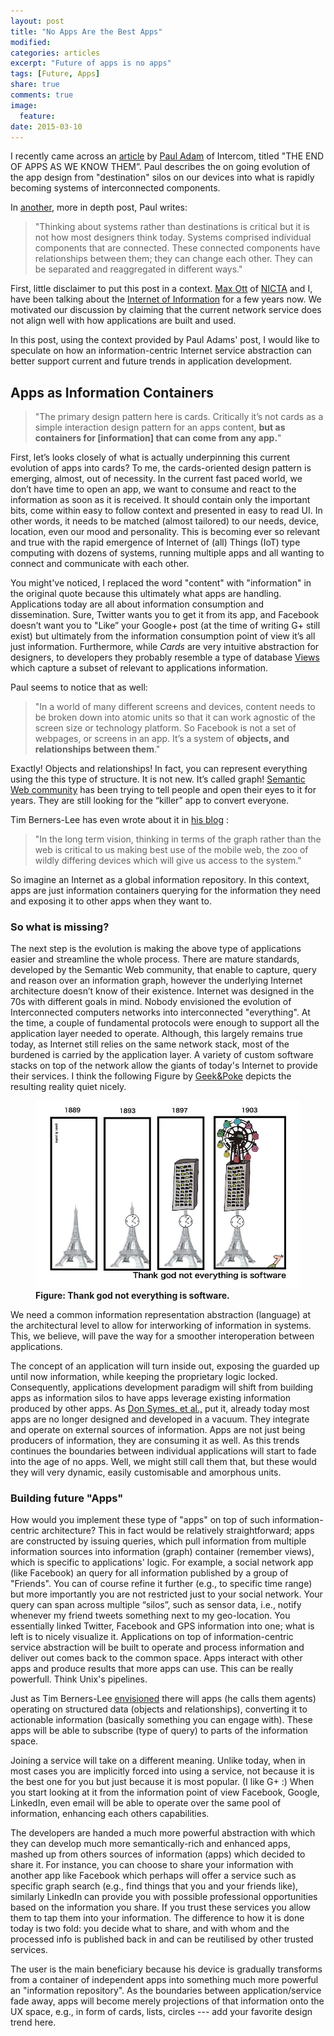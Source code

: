 ```yaml
---
layout: post
title: "No Apps Are the Best Apps"
modified:
categories: articles
excerpt: "Future of apps is no apps"
tags: [Future, Apps]
share: true
comments: true
image:
  feature:
date: 2015-03-10 
---
```

I recently came across an [article](http://blog.intercom.io/the-end-of-apps-as-we-know-them/) by [Paul Adam](https://twitter.com/padday) of Intercom, titled "THE END OF APPS AS WE KNOW THEM”. Paul describes the on going evolution of the app design from "destination" silos on our devices into what is rapidly becoming systems of interconnected components. 

In [another](http://blog.intercom.io/design-futures-1-creating-systems-not-products/), more in depth post, Paul writes:

> "Thinking about systems rather than destinations is critical but it is not how most designers think today. Systems comprised individual components that are connected. These connected components have relationships between them; they can change each other. They can be separated and reaggregated in different ways." 

First, little disclaimer to put this post in a context. [Max Ott](http://www.nicta.com.au/people/mott/) of [NICTA](http://www.nicta.com.au) and I, have been talking about the [Internet of Information](http://yansh.github.io/articles/moana/) for a few years now. We motivated our discussion by claiming that the current network service does not align well with how applications are built and used. 

In this post, using the context provided by Paul Adams' post, I would like to speculate on how an information-centric  Internet service abstraction can better support current and future trends in application development.

## Apps as Information  Containers


> "The primary design pattern here is cards. Critically it’s not cards as a simple interaction design pattern for an apps content, __but as containers for [information] that can come from any app.__"

First, let’s looks closely of what is actually underpinning this current evolution of apps into cards? To me, the cards-oriented design pattern is emerging, almost, out of necessity. In the current fast paced world, we don’t have time to open an app, we want to consume and react to the information as soon as it is received. It should contain only the important bits, come within easy to follow context and presented in easy to read UI. In other words, it  needs to be matched (almost tailored) to our needs, device, location, even our mood and personality. This is becoming ever so relevant and true with the rapid emergence of Internet of (all) Things (IoT) type computing with dozens of systems, running multiple apps and all wanting to connect and communicate with each other. 

You might've noticed, I replaced the word "content" with "information" in the original quote because this ultimately what apps are handling. Applications today are all about information consumption and dissemination. Sure, Twitter wants you to  get it from its app, and Facebook doesn’t want you to "Like” your Google+ post (at the time of writing G+ still exist) but ultimately from the information consumption point of view it’s all just information. Furthermore, while _Cards_ are very intuitive abstraction for designers, to developers they probably resemble a type of database [Views](http://en.wikipedia.org/wiki/View_(SQL)) which capture a  subset of relevant to applications information.  


Paul seems to notice that as well: 

>  "In a world of many different screens and devices, content needs to be broken down into atomic units so that it can work agnostic of the screen size or technology platform. So Facebook is not a set of webpages, or screens in an app. It’s a system of __objects, and relationships between them__." 

Exactly! Objects and relationships! In fact, you can represent everything using the this type of structure. It is not new. It’s called graph! [Semantic Web community](http://www.w3.org/standards/semanticweb/) has been trying to tell people and open their eyes to it for years. They are still looking for the “killer” app to convert everyone. 

Tim Berners-Lee  has even wrote about it in [his blog](http://dig.csail.mit.edu/breadcrumbs/node/215) : 

>  "In the long term vision, thinking in terms of the graph rather than the web is critical to us making best use of the mobile web, the zoo of wildly differing devices which will give us access to the system."

So imagine an Internet as a global information repository. In this context, apps are just information containers querying for the information they need and exposing it to other apps when they want to.

### So what is missing? 

The next step is the evolution is making the above type of applications easier and streamline the whole process.  There are mature standards, developed by the Semantic Web community, that enable to capture, query and reason over an information graph, however the underlying Internet architecture doesn’t know of their existence. Internet  was designed in the 70s with different goals in mind. Nobody envisioned the evolution of Interconnected computers networks into interconnected "everything". At the time, a couple of fundamental protocols were  enough to support all the application layer needed to operate. Although, this largely remains true today, as Internet still relies on the same network stack, most of the burdened is carried by the application layer. A variety of custom software stacks on top of the network allow the giants of today's Internet to provide their services. I think the following Figure  by [Geek&Poke](http://geekandpoke.typepad.com/geekandpoke/2012/03/thank-god-not-everything-is-software.html) depicts the resulting reality quiet nicely.

<figure>
<img src="/images/tgns.jpg" alt="image">
<figcaption><b>Figure: Thank god not everything is software.</b> </figcaption>
</figure>

We need a common information representation abstraction (language) at the architectural level to allow for interworking of information in systems. This, we believe, will pave the way for a smoother interoperation between applications. 


The concept of an application will turn inside out, exposing the guarded up until now information, while keeping the proprietary logic locked. Consequently, applications development paradigm will shift from building apps as information silos to have apps leverage existing information produced by other apps. As [Don Symes, et al.,](http://research.microsoft.com/apps/pubs/?id=173076) put it, already today most apps are no longer designed and developed in a vacuum. They integrate and operate on external sources of information. Apps are not just being producers of information, they are consuming it as well. As this trends continues the boundaries between individual applications will start to fade into the age of no apps. Well, we might still call them that, but these would they will very dynamic, easily customisable and amorphous units.

### Building future "Apps"

How would you implement these type of "apps" on top of such information-centric architecture? This in fact would be relatively straightforward; apps are constructed by issuing queries, which  pull information from multiple information sources into information (graph) container (remember views), which is specific to applications' logic. For example, a social network app (like Facebook) an query for all information published by a group of "Friends". You can of course refine it further (e.g., to specific time range) but more importantly you are not restricted just to your social network. Your query can span across multiple “silos”, such as sensor data, i.e., notify whenever my friend tweets something next to my geo-location. You essentially linked Twitter, Facebook and GPS information into one; what is left is to nicely visualize it. Applications on top of information-centric service abstraction will be built to operate and process information and deliver out comes back to the common space.   Apps interact with other apps and produce results that more apps can use. This can be really powerfull. Think Unix's pipelines.


Just as Tim Berners-Lee [envisioned](http://www.cs.umd.edu/~golbeck/LBSC690/SemanticWeb.html) there will apps (he calls them agents) operating on structured data (objects and relationships), converting it to actionable information (basically something you can engage with). These apps will be able to subscribe (type of query) to parts of the information space.  

Joining a service will take on a different meaning. Unlike today, when in most cases you are implicitly forced into using a service, not because it is the best one for you but just because it is most popular. (I like G+ :) When you start looking at it from the information point of view Facebook, Google, LinkedIn, even email will be able to operate over the same pool of information, enhancing each others capabilities.

The developers are handed a much more powerful abstraction with which they can develop much more semantically-rich and enhanced apps, mashed up from others sources of information (apps) which decided to share it. For instance, you can choose to share your information with another app like Facebook which perhaps will offer a service such as specific graph search (e.g., find things that you and your friends like), similarly LinkedIn can provide you with possible professional opportunities  based on the information you share. If you trust these services you allow them to tap them into your information. The difference to how it is done today is two fold: you decide what to share, and with whom and the processed info is published back in and can be reutilised by other trusted services.

The user is the main beneficiary because his  device is gradually transforms from a container of independent apps into something much more powerful an "information repository". As the boundaries between application/service fade away, apps will become merely projections of that information onto the UX space, e.g., in form of cards, lists, circles --- add your favorite design trend here.




